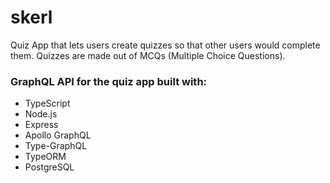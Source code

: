 # skerl

Quiz App that lets users create quizzes so that other users would complete them. Quizzes are made out of MCQs (Multiple Choice Questions).

### GraphQL API for the quiz app built with:

- TypeScript
- Node.js
- Express
- Apollo GraphQL
- Type-GraphQL
- TypeORM
- PostgreSQL
